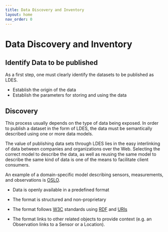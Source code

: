 ```yaml
---
title: Data Discovery and Inventory
layout: home
nav_order: 0
---
```


# Data Discovery and Inventory

## Identify Data to be published

As a first step, one must clearly identify the datasets to be published as LDES.

- Establish the origin of the data
- Establish the parameters for storing and using the data

## Discovery

This process usually depends on the type of data being exposed. In order to publish a dataset in the form of LDES, the data must be semantically described using one or more data models.

The value of publishing data sets through LDES lies in the easy interlinking of data between companies and organizations over the Web. Selecting the correct model to describe the data, as well as reusing the same model to describe the same kind of data is one of the means to facilitate client consumers.

An example of a domain-specific model describing sensors, measurements, and observations is [OSLO](https://www.vlaanderen.be/digitaal-vlaanderen/onze-oplossingen/oslo).

- Data is openly available in a predefined format

- The format is structured and non-proprietary

- The format follows [W3C](https://en.wikipedia.org/wiki/World_Wide_Web_Consortium) standards using [RDF](https://en.wikipedia.org/wiki/Resource_Description_Framework) and [URIs](https://en.wikipedia.org/wiki/Uniform_Resource_Identifier)

- The format links to other related objects to provide context (e.g. an Observation links to a Sensor or a Location).